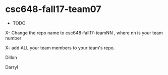 # csc648-fall17-team07

- TODO

X- Change the repo name to csc648-fall17-teamNN , where nn is your team number

X- add ALL your team members to your team's repo.

Dillon



Darryl

